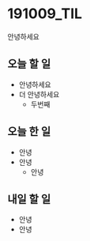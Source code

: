 # 191009_TIL

안녕하세요

## 오늘 할 일
- 안녕하세요
- 더 안녕하세요
    - 두번째
    
## 오늘 한 일
- 안녕
- 안녕
    - 안녕

## 내일 할 일
- 안녕
- 안녕